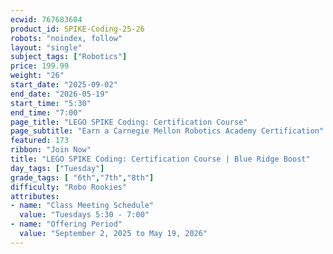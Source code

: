 ```yaml
---
ecwid: 767683684
product_id: SPIKE-Coding-25-26
robots: "noindex, follow"
layout: "single"
subject_tags: ["Robotics"]
price: 199.99
weight: "26"
start_date: "2025-09-02"
end_date: "2026-05-19"
start_time: "5:30"
end_time: "7:00"
page_title: "LEGO SPIKE Coding: Certification Course"
page_subtitle: "Earn a Carnegie Mellon Robotics Academy Certification"
featured: 173
ribbon: "Join Now"
title: "LEGO SPIKE Coding: Certification Course | Blue Ridge Boost"
day_tags: ["Tuesday"]
grade_tags: [ "6th","7th","8th"]
difficulty: "Robo Rookies"
attributes:
- name: "Class Meeting Schedule"
  value: "Tuesdays 5:30 - 7:00"
- name: "Offering Period"
  value: "September 2, 2025 to May 19, 2026"
---
```

